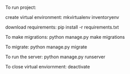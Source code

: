 To run project:

create virtual environment:
mkvirtualenv inventoryenv 

download requirements:
pip install -r requirements.txt 

To make migrations:
python manage.py make migrations 

To migrate:
python manage.py migrate 

To run the server: 
python manage.py runserver 

To close virtual enviornment:
deactivate 

